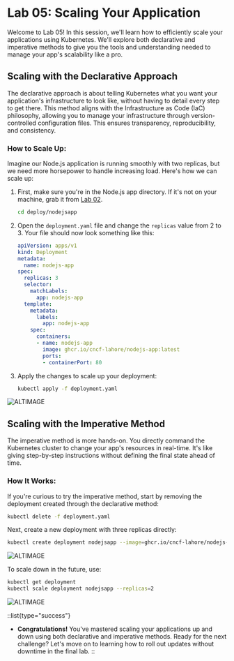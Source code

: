 # Lab 05: Scaling Your Application

Welcome to Lab 05! In this session, we'll learn how to efficiently scale your applications using Kubernetes. We'll explore both declarative and imperative methods to give you the tools and understanding needed to manage your app's scalability like a pro.

## Scaling with the Declarative Approach

The declarative approach is about telling Kubernetes what you want your application's infrastructure to look like, without having to detail every step to get there. This method aligns with the Infrastructure as Code (IaC) philosophy, allowing you to manage your infrastructure through version-controlled configuration files. This ensures transparency, reproducibility, and consistency.

### How to Scale Up:

Imagine our Node.js application is running smoothly with two replicas, but we need more horsepower to handle increasing load. Here's how we can scale up:

1. First, make sure you're in the Node.js app directory. If it's not on your machine, grab it from [Lab 02](/kubernetes-basics/deploy-an-app/lab).

   ```bash
   cd deploy/nodejsapp
   ```

2. Open the `deployment.yaml` file and change the `replicas` value from 2 to 3. Your file should now look something like this:

   ```yaml
   apiVersion: apps/v1
   kind: Deployment
   metadata:
     name: nodejs-app
   spec:
     replicas: 3
     selector:
       matchLabels:
         app: nodejs-app
     template:
       metadata:
         labels:
           app: nodejs-app
       spec:
         containers:
         - name: nodejs-app
           image: ghcr.io/cncf-lahore/nodejs-app:latest
           ports:
           - containerPort: 80
   ```

3. Apply the changes to scale up your deployment:

   ```sh
   kubectl apply -f deployment.yaml
   ```
![ALTIMAGE](https://github.com/CNCF-Lahore/Kubernetes-Bootcamp/blob/main/asserts/ks32.png?raw=true)

## Scaling with the Imperative Method

The imperative method is more hands-on. You directly command the Kubernetes cluster to change your app's resources in real-time. It's like giving step-by-step instructions without defining the final state ahead of time.

### How It Works:

If you're curious to try the imperative method, start by removing the deployment created through the declarative method:

```sh
kubectl delete -f deployment.yaml
```

Next, create a new deployment with three replicas directly:

```sh
kubectl create deployment nodejsapp --image=ghcr.io/cncf-lahore/nodejs-app:latest --replicas=3
```
![ALTIMAGE](https://github.com/CNCF-Lahore/Kubernetes-Bootcamp/blob/main/asserts/ks33.png?raw=true)

To scale down in the future, use:

```sh
kubectl get deployment
kubectl scale deployment nodejsapp --replicas=2
```

![ALTIMAGE](https://github.com/CNCF-Lahore/Kubernetes-Bootcamp/blob/main/asserts/ks34.png?raw=true)

::list{type="success"}
- **Congratulations!** You've mastered scaling your applications up and down using both declarative and imperative methods. Ready for the next challenge? Let's move on to learning how to roll out updates without downtime in the final lab.
::
